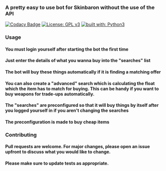 ### A pretty easy to use bot for Skinbaron without the use of the API
[![Codacy Badge](https://app.codacy.com/project/badge/Grade/a1c572f8c2e2482e83d26938749b605f)](https://www.codacy.com/gh/Luois45/skinbaron-bot/dashboard?utm_source=github.com&amp;utm_medium=referral&amp;utm_content=Luois45/skinbaron-bot&amp;utm_campaign=Badge_Grade)
[![License: GPL v3](https://img.shields.io/badge/License-GPL%20v3-blue.svg)](http://www.gnu.org/licenses/gpl-3.0)
[![built with: Python3](https://camo.githubusercontent.com/0d9fbff04202da688cc79c5ffe984bd171edf453b2e41e5e56e55202dd5bdbb2/68747470733a2f2f696d672e736869656c64732e696f2f62616467652f6275696c74253230776974682d507974686f6e332d7265642e737667)](https://www.python.org/)

### Usage
#### You must login yourself after starting the bot the first time

#### Just enter the details of what you wanna buy into the "searches" list
#### The bot will buy these things automatically if it is finding a matching offer
#### You can also create a "advanced" search which is calculating the float which the item has to match for buying. This can be handy if you want to buy weapons for trade-ups automatically.
#### The "searches" are preconfigured so that it will buy things by itself after you logged yourself in if you aren't changing the searches
#### The preconfiguration is made to buy cheap items

### Contributing
#### Pull requests are welcome. For major changes, please open an issue upfront to discuss what you would like to change.

#### Please make sure to update tests as appropriate.
